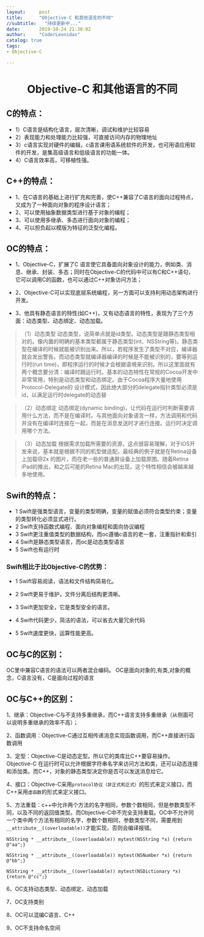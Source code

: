 ```yaml
---
layout:     post
title:      "Objective-C 和其他语言的不同"
//subtitle:   "持续更新中..."
date:       2019-10-24 21:38:02
author:     "CoderLeonidas"
catalog: true
tags:
- Objective-C

---
```


# <center>Objective-C 和其他语言的不同

## C的特点：
- 1）C语言是结构化语言，层次清晰，调试和维护比较容易
- 2）表现能力和处理能力比较强，可直接访问内存的物理地址
- 3）c语言实现对硬件的编辑，c语言课用语系统软件的开发，也可用语应用软件的开发，是集高级语言和低级语言的功能一体。
- 4）C语言效率高，可移植性强。

## C++的特点：

- 1、在C语言的基础上进行扩充和完善，使C++兼容了C语言的面向过程特点，又成为了一种面向对象的程序设计语言；
- 2、可以使用抽象数据类型进行基于对象的编程；
- 3、可以使用多继承、多态进行面向对象的编程；
- 4、可以担负起以模版为特征的泛型化编程。

## OC的特点：

- 1、Objective-C，扩展了C 语言使它具备面向对象设计的能力，例如类、消息、继承、封装、多态；同时在Objective-C的代码中可以有C和C++语句，它可以调用C的函数，也可以通过C++对象访问方法；
- 2、Objective-C可以实现底层系统编程，另一方面可以支持利用动态架构进行开发。

- 3、他具有静态语言的特性(如C++)，又有动态语言的特性，表现为了三个方面：动态类型、动态绑定、动态加载。

> （1）动态类型
> 动态类型，说简单点就是id类型。动态类型是跟静态类型相对的。像内置的明确的基本类型都属于静态类型(int、NSString等)。静态类型在编译的时候就能被识别出来。所以，若程序发生了类型不对应，编译器就会发出警告。而动态类型就编译器编译的时候是不能被识别的，要等到运行时(run time)，即程序运行的时候才会根据语境来识别。所以这里面就有两个概念要分清：编译时跟运行时。基本的动态特性在常规的Cocoa开发中非常常用，特别是动态类型和动态绑定。由于Cocoa程序大量地使用Protocol-Delegate的 设计模式，因此绝大部分的delegate指针类型必须是id，以满足运行时delegate的动态替

> （2）动态绑定
> 动态绑定(dynamic binding)，让代码在运行时判断需要调用什么方法，而不是在编译时。与其他面向对象语言一样，方法调用和代码并没有在编译时连接在一起，而是在消息发送时才进行连接。运行时决定调用哪个方法。

> （3）动态加载
> 根据需求加载所需要的资源，这点很容易理解，对于iOS开发来说，基本就是根据不同的机型做适配。最经典的例子就是在Retina设备上加载@2x 的图片，而在老一些的普通屏设备上加载原图。随着Retina iPad的推出，和之后可能的Retina Mac的出现，这个特性相信会被越来越多地使用。

## Swift的特点：

- 1 Swift是强类型语言，变量的类型明确，变量的赋值必须符合类型约束；变量的类型转化必须显式进行。
- 2 Swift支持函数式编程、面向对象编程和面向协议编程
- 3 Swift更注重值类型的数据结构，而oc遵循c语言的老一套，注重指针和索引
- 4 Swift是静态类型语言，而oc是动态类型语言
- 5 Swift也有运行时

### Swift相比于比Objective-C的优势：

- 1 Swift容易阅读，语法和文件结构简易化。

- 2 Swift更易于维护，文件分离后结构更清晰。

- 3 Swift更加安全，它是类型安全的语言。

- 4 Swift代码更少，简洁的语法，可以省去大量冗余代码

- 5 Swift速度更快，运算性能更高。



## OC与C的区别：

OC里中兼容C语言的语法可以两者混合编码。 OC是面向对象的,有类,对象的概念，C语言没有，C是面向过程的语言


## OC与C++的区别：

1、继承：Objective-C与不支持多重继承，而C++语言支持多重继承（从侧面可以说明多重继承的效率不高）；

2、函数调用：Objective-C通过互相传递消息实现函数调用，而C++直接进行函数调用

3、定型：Objective-C是动态定型。所以它的类库比C++要容易操作。Objective-C 在运行时可以允许根据字符串名字来访问方法和类，还可以动态连接和添加类。而C++，对象的静态类型决定你是否可以发送消息给它。

4、接口：Objective-C采用`protocol协议（非正式和正式）`的形式来定义接口，而C++采用`虚函数`的形式来定义接口。

5、方法重载：c++中允许两个方法的名字相同，参数个数相同，但是参数类型不同，以及不同的返回值类型。而Objective-C中不完全支持重载。OC中不允许同一个类中两个方法有相同的名字，参数个数相同，参数类型不同，需要用到`__attribute__((overloadable))`才能实现，否则会编译报错。

```objc
NSString * __attribute__((overloadable)) mytest(NSString *x) {return @"aa";}

NSString * __attribute__((overloadable)) mytest(NSNumber *x) {return @"bb";}

NSString * __attribute__((overloadable)) mytest(NSDictionary *x) {return @"cc";}

```

6、OC支持动态类型、动态绑定、动态加载

7、OC支持类别

8、OC可以混编C语言、C++

9、OC不支持命名空间












